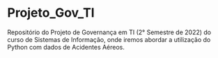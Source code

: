 # Projeto_Gov_TI
Repositório do Projeto de Governança em TI (2° Semestre de 2022) do curso de Sistemas de Informação, onde iremos abordar a utilização do Python com dados de Acidentes Aéreos.
